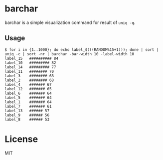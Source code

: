 # barchar

barchar is a simple visualization command for result of `uniq -q`.

## Usage

```shell
$ for i in {1..1000}; do echo label_$(((RANDOM%15+1))); done | sort | uniq -c | sort -nr | barchar -bar-width 10 -label-width 10
label_15   ########## 84
label_10   ######### 82
label_14   ######### 77
label_11   ######## 70
label_3    ######## 68
label_2    ######## 68
label_4    ####### 67
label_12   ####### 65
label_6    ####### 64
label_5    ####### 64
label_1    ####### 64
label_7    ####### 61
label_13   ###### 57
label_9    ###### 56
label_8    ###### 53
```

# License

MIT